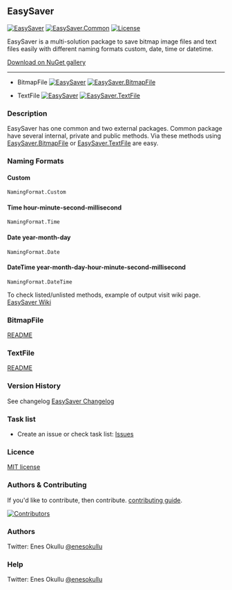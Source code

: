 ## EasySaver
[![EasySaver](https://img.shields.io/nuget/v/EasySaver.Common.svg)](https://www.nuget.org/packages/EasySaver.Common/) [![EasySaver.Common](https://img.shields.io/nuget/dt/EasySaver.Common.svg)](https://www.nuget.org/packages/EasySaver.Common/) [![License](https://img.shields.io/github/license/meokullu/EasySaver.svg)](https://github.com/meokullu/EasySaver/blob/master/LICENSE)

EasySaver is a multi-solution package to save bitmap image files and text files easily with different naming formats custom, date, time or datetime.

[Download on NuGet gallery](https://www.nuget.org/packages/EasySaver/)

***
* BitmapFile
[![EasySaver](https://img.shields.io/nuget/v/EasySaver.BitmapFile.svg)](https://www.nuget.org/packages/EasySaver.BitmapFile/) [![EasySaver.BitmapFile](https://img.shields.io/nuget/dt/EasySaver.BitmapFile.svg)](https://www.nuget.org/packages/EasySaver.BitmapFile/)

* TextFile
[![EasySaver](https://img.shields.io/nuget/v/EasySaver.TextFile.svg)](https://www.nuget.org/packages/EasySaver.TextFile/) [![EasySaver.TextFile](https://img.shields.io/nuget/dt/EasySaver.TextFile.svg)](https://www.nuget.org/packages/EasySaver.TextFile/)

### Description

EasySaver has one common and two external packages. Common package have several internal, private and public methods. Via these methods using [EasySaver.BitmapFile](https://github.com/meokullu/EasySaver/tree/master/EasySaver.BitmapFile) or [EasySaver.TextFile](https://github.com/meokullu/EasySaver/tree/master/EasySaver.TextFile) are easy.

### Naming Formats

#### Custom
```
NamingFormat.Custom
```

#### Time hour-minute-second-millisecond
```
NamingFormat.Time
```

#### Date year-month-day
```
NamingFormat.Date
```

#### DateTime year-month-day-hour-minute-second-millisecond
```
NamingFormat.DateTime
```

To check listed/unlisted methods, example of output visit wiki page. [EasySaver Wiki](https://github.com/meokullu/EasySaver/wiki)

### BitmapFile
[README](https://github.com/meokullu/EasySaver/tree/master/EasySaver.BitmapFile/README.md#listed-methods)

### TextFile
[README](https://github.com/meokullu/EasySaver/tree/master/EasySaver.TextFile/README.md#listed-methods)

### Version History
See changelog [EasySaver Changelog](https://github.com/meokullu/EasySaver/blob/master/CHANGELOG.md)

### Task list
* Create an issue or check task list: [Issues](https://github.com/meokullu/EasySaver/issues)

### Licence
[MIT license](https://github.com/meokullu/EasySaver/blob/master/LICENSE)

### Authors & Contributing

If you'd like to contribute, then contribute. [contributing guide](https://github.com/meokullu/EasySaver/blob/master/CONTRIBUTING.md).

[![Contributors](https://contrib.rocks/image?repo=meokullu/EasySaver)](https://github.com/meokullu/EasySaver/graphs/contributors)

### Authors
Twitter: Enes Okullu [@enesokullu](https://twitter.com/EnesOkullu)

### Help
Twitter: Enes Okullu [@enesokullu](https://twitter.com/EnesOkullu)